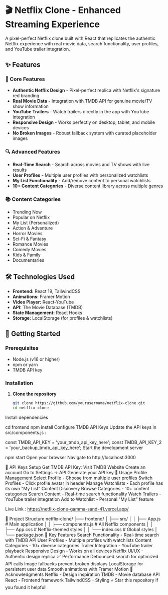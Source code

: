 # 🎬 Netflix Clone - Enhanced Streaming Experience

A pixel-perfect Netflix clone built with React that replicates the authentic Netflix experience with real movie data, search functionality, user profiles, and YouTube trailer integration.

## ✨ Features

### 🎯 Core Features
- **Authentic Netflix Design** - Pixel-perfect replica with Netflix's signature red branding
- **Real Movie Data** - Integration with TMDB API for genuine movie/TV show information
- **YouTube Trailers** - Watch trailers directly in the app with YouTube integration
- **Responsive Design** - Works perfectly on desktop, tablet, and mobile devices
- **No Broken Images** - Robust fallback system with curated placeholder images

### 🔍 Advanced Features
- **Real-Time Search** - Search across movies and TV shows with live results
- **User Profiles** - Multiple user profiles with personalized watchlists
- **My List Functionality** - Add/remove content to personal watchlists
- **10+ Content Categories** - Diverse content library across multiple genres

### 📚 Content Categories
- Trending Now
- Popular on Netflix
- My List (Personalized)
- Action & Adventure
- Horror Movies
- Sci-Fi & Fantasy
- Romance Movies
- Comedy Movies
- Kids & Family
- Documentaries

## 🛠️ Technologies Used

- **Frontend:** React 19, TailwindCSS
- **Animations:** Framer Motion
- **Video Player:** React-YouTube
- **API:** The Movie Database (TMDB)
- **State Management:** React Hooks
- **Storage:** LocalStorage (for profiles & watchlists)

## 🚀 Getting Started

### Prerequisites
- Node.js (v16 or higher)
- npm or yarn
- TMDB API key

### Installation

1. **Clone the repository**
   ```bash
   git clone https://github.com/yourusername/netflix-clone.git
   cd netflix-clone
Install dependencies

cd frontend
npm install
Configure TMDB API Keys Update the API keys in
src/components.js
:

const TMDB_API_KEY = 'your_tmdb_api_key_here';
const TMDB_API_KEY_2 = 'your_backup_tmdb_api_key_here';
Start the development server

npm start
Open your browser Navigate to
http://localhost:3000

🔑 API Keys Setup
Get TMDB API Key:
Visit TMDB Website
Create an account
Go to Settings → API
Generate your API key
📱 Usage
Profile Management
Select Profile - Choose from multiple user profiles
Switch Profiles - Click profile avatar in header
Manage Watchlists - Each profile has its own "My List"
Content Discovery
Browse Categories - 10+ content categories
Search Content - Real-time search functionality
Watch Trailers - YouTube trailer integration
Add to Watchlist - Personal "My List" feature

Live Link : https://netflix-clone-gamma-sand-41.vercel.app/

📂 Project Structure
netflix-clone/
├── frontend/
│   ├── src/
│   │   ├── App.js              # Main application
│   │   ├── components.js       # All Netflix components
│   │   ├── App.css            # Netflix-themed styles
│   │   └── index.css          # Global styles
│   └── package.json
🎨 Key Features
Search Functionality - Real-time search with TMDB API
User Profiles - Multiple profiles with watchlists
Content Categories - 10+ diverse categories
Trailer Integration - YouTube trailer playback
Responsive Design - Works on all devices
Netflix UI/UX - Authentic design replica
📈 Performance
Debounced search for optimized API calls
Image fallbacks prevent broken displays
LocalStorage for persistent user data
Smooth animations with Framer Motion
🙏 Acknowledgments
Netflix - Design inspiration
TMDB - Movie database API
React - Frontend framework
TailwindCSS - Styling
⭐ Star this repository if you found it helpful!

